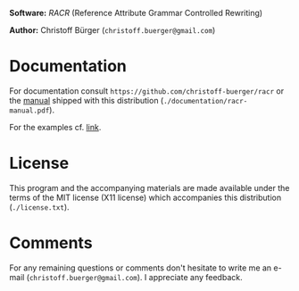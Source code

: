 **Software:** _RACR_ (Reference Attribute Grammar Controlled Rewriting)

**Author:** Christoff Bürger (`christoff.buerger@gmail.com`)

# Documentation

For documentation consult `https://github.com/christoff-buerger/racr` or the
[manual](documentation/contents.md) shipped with this distribution (`./documentation/racr-manual.pdf`).

For the examples cf. [link](examples/examples-overview.md).

# License

This program and the accompanying materials are made available under the
terms of the MIT license (X11 license) which accompanies this distribution
(`./license.txt`).

# Comments

For any remaining questions or comments don't hesitate to write me an e-mail
(`christoff.buerger@gmail.com`). I appreciate any feedback.
